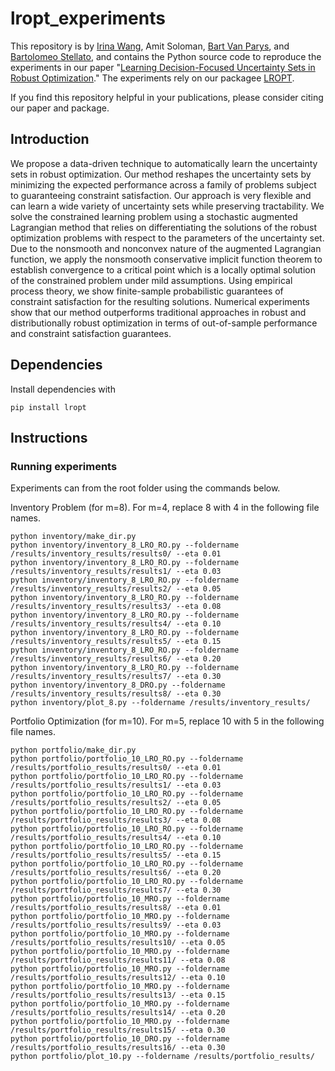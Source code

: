 # lropt_experiments
This repository is by
[Irina Wang](https://sites.google.com/view/irina-wang),
Amit Soloman,
[Bart Van Parys](https://mitsloan.mit.edu/faculty/directory/bart-p-g-van-parys),
and [Bartolomeo Stellato](https://stellato.io/),
and contains the Python source code to
reproduce the experiments in our paper
"[Learning Decision-Focused Uncertainty Sets in Robust Optimization](https://arxiv.org/abs/2305.19225)."
The experiments rely on our packagee [LROPT](https://github.com/stellatogrp/lropt).


If you find this repository helpful in your publications,
please consider citing our paper and package.

## Introduction
We propose a data-driven technique to automatically learn the uncertainty sets in robust optimization.
Our method reshapes the uncertainty sets by minimizing the expected performance across a family of problems subject to guaranteeing constraint satisfaction. 
Our approach is very flexible and can learn a wide variety of uncertainty sets while preserving tractability.
We solve the constrained learning problem using a stochastic augmented Lagrangian method that relies on differentiating the solutions of the robust optimization problems with respect to the parameters of the uncertainty set.
Due to the nonsmooth and nonconvex nature of the augmented Lagrangian function, we apply the nonsmooth conservative implicit function theorem to establish convergence to a critical point which is a locally optimal solution of the constrained problem under mild assumptions.
Using empirical process theory, we show finite-sample probabilistic guarantees of constraint satisfaction for the resulting solutions.
Numerical experiments show that our method outperforms traditional approaches in robust and distributionally robust optimization in terms of out-of-sample performance and constraint satisfaction guarantees.

## Dependencies
Install dependencies with
```
pip install lropt
```

## Instructions
### Running experiments
Experiments can from the root folder using the commands below.

Inventory Problem (for m=8). For m=4, replace 8 with 4 in the following file names. 
```
python inventory/make_dir.py
python inventory/inventory_8_LRO_RO.py --foldername /results/inventory_results/results0/ --eta 0.01
python inventory/inventory_8_LRO_RO.py --foldername /results/inventory_results/results1/ --eta 0.03
python inventory/inventory_8_LRO_RO.py --foldername /results/inventory_results/results2/ --eta 0.05
python inventory/inventory_8_LRO_RO.py --foldername /results/inventory_results/results3/ --eta 0.08
python inventory/inventory_8_LRO_RO.py --foldername /results/inventory_results/results4/ --eta 0.10
python inventory/inventory_8_LRO_RO.py --foldername /results/inventory_results/results5/ --eta 0.15
python inventory/inventory_8_LRO_RO.py --foldername /results/inventory_results/results6/ --eta 0.20
python inventory/inventory_8_LRO_RO.py --foldername /results/inventory_results/results7/ --eta 0.30
python inventory/inventory_8_DRO.py --foldername /results/inventory_results/results8/ --eta 0.30
python inventory/plot_8.py --foldername /results/inventory_results/
```
Portfolio Optimization (for m=10). For m=5, replace 10 with 5 in the following file names. 
```
python portfolio/make_dir.py
python portfolio/portfolio_10_LRO_RO.py --foldername /results/portfolio_results/results0/ --eta 0.01
python portfolio/portfolio_10_LRO_RO.py --foldername /results/portfolio_results/results1/ --eta 0.03
python portfolio/portfolio_10_LRO_RO.py --foldername /results/portfolio_results/results2/ --eta 0.05
python portfolio/portfolio_10_LRO_RO.py --foldername /results/portfolio_results/results3/ --eta 0.08
python portfolio/portfolio_10_LRO_RO.py --foldername /results/portfolio_results/results4/ --eta 0.10
python portfolio/portfolio_10_LRO_RO.py --foldername /results/portfolio_results/results5/ --eta 0.15
python portfolio/portfolio_10_LRO_RO.py --foldername /results/portfolio_results/results6/ --eta 0.20
python portfolio/portfolio_10_LRO_RO.py --foldername /results/portfolio_results/results7/ --eta 0.30
python portfolio/portfolio_10_MRO.py --foldername /results/portfolio_results/results8/ --eta 0.01
python portfolio/portfolio_10_MRO.py --foldername /results/portfolio_results/results9/ --eta 0.03
python portfolio/portfolio_10_MRO.py --foldername /results/portfolio_results/results10/ --eta 0.05
python portfolio/portfolio_10_MRO.py --foldername /results/portfolio_results/results11/ --eta 0.08
python portfolio/portfolio_10_MRO.py --foldername /results/portfolio_results/results12/ --eta 0.10
python portfolio/portfolio_10_MRO.py --foldername /results/portfolio_results/results13/ --eta 0.15
python portfolio/portfolio_10_MRO.py --foldername /results/portfolio_results/results14/ --eta 0.20
python portfolio/portfolio_10_MRO.py --foldername /results/portfolio_results/results15/ --eta 0.30
python portfolio/portfolio_10_DRO.py --foldername /results/portfolio_results/results16/ --eta 0.30
python portfolio/plot_10.py --foldername /results/portfolio_results/
```
